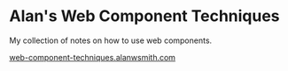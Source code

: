 # Alan's Web Component Techniques

My collection of notes on how to use
web components.

[web-component-techniques.alanwsmith.com](https://web-componet-techniques.alanwsmith.com/)

